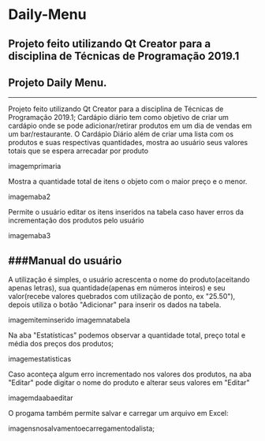 # Daily-Menu
Projeto feito utilizando Qt Creator para a disciplina de Técnicas de Programação 2019.1
-------------

## Projeto Daily Menu.
---------------------
Projeto feito utilizando Qt Creator para a disciplina de Técnicas de Programação 2019.1; Cardápio diário tem como objetivo de criar um cardápio onde se pode adicionar/retirar produtos em um dia de vendas em um bar/restaurante. 
O Cardápio Diário além de criar uma lista com os produtos e suas respectivas quantidades, mostra ao usuário seus valores totais que se espera arrecadar por produto

imagemprimaria

Mostra a quantidade total de itens o objeto com o maior preço e o menor. 

imagemaba2

Permite o usuário editar os itens inseridos na tabela caso haver erros da incrementação dos produtos pelo usuário 

imagemaba3

###Manual do usuário
--------------------------
A utilização é simples, o usuário acrescenta o nome do produto(aceitando apenas letras), sua quantidade(apenas em números inteiros) e seu valor(recebe valores quebrados com utilização de ponto, ex "25.50"), depois utiliza o botão "Adicionar" para inserir os dados na tabela.

imagemiteminserido 
imagemnatabela 

Na aba "Estatísticas" podemos observar a quantidade total, preço total e média dos preços dos produtos;

imagemestatisticas

Caso aconteça algum erro incrementado nos valores dos produtos, na aba "Editar" pode digitar o nome do produto e alterar seus valores em "Editar"

imagemdaabaeditar 

O progama também permite salvar e carregar um arquivo em Excel:

imagensnosalvamentoecarregamentodalista;
